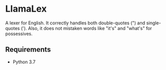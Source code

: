 # LlamaLex
A lexer for English. It correctly handles both double-quotes (") and single-quotes ('). Also, it does not mistaken words
like "it's" and "what's" for possessives.

## Requirements
- Python 3.7
